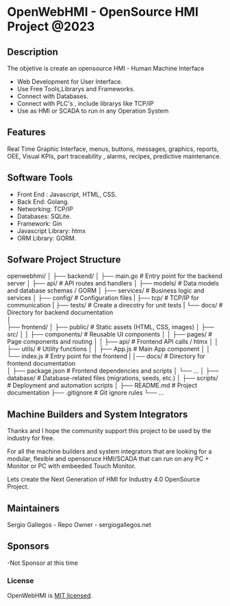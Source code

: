 # OpenWebHMI - OpenSource HMI Project @2023

## Description

The objetive is create an opensource HMI - Human Machine Interface
  - Web Development for User Interface.
  - Use Free Tools,Librarys and Frameworks.
  - Connect with Databases.
  - Connect with PLC's , include librarys like TCP/IP
  - Use as HMI or SCADA to run in any Operation System

## Features

Real Time Graphic Interface, menus, buttons, messages, graphics, reports, OEE, Visual KPIs, part traceability , alarms, recipes, predictive maintenance.

## Software Tools

- Front End : Javascript, HTML, CSS.
- Back End: Golang.
- Networking: TCP/IP
- Databases: SQLite.
- Framework: Gin
- Javascript Library: htmx 
- ORM Library: GORM.

## Sofware Project Structure

openwebhmi/
│
├── backend/
│   ├── main.go            # Entry point for the backend server
│   ├── api/               # API routes and handlers
│   ├── models/            # Data models and database schemas / GORM
│   ├── services/          # Business logic and services
│   ├── config/            # Configuration files
|   ├── tcp/               # TCP/IP for communication 
|   ├── tests/             # Create a direcotry for unit tests
|   └── docs/              # Directory for backend documentation             
│   
├── frontend/
│   ├── public/            # Static assets (HTML, CSS, images)
│   ├── src/
│   │   ├── components/    # Reusable UI components
│   │   ├── pages/         # Page components and routing
│   │   ├── api/           # Frontend API calls / htmx
│   │   ├── utils/         # Utility functions
│   │   ├── App.js         # Main App component
│   │   └── index.js       # Entry point for the frontend
|   │── docs/              # Directory for frontend documentation  
│   ├── package.json       # Frontend dependencies and scripts
│   └── ...
│
├── database/              # Database-related files (migrations, seeds, etc.)
│
├── scripts/               # Deployment and automation scripts
│
├── README.md              # Project documentation
├── .gitignore             # Git ignore rules
└── ...




## Machine Builders and System Integrators

Thanks and I hope the community support this project to be used by the industry for free.

For all the machine builders and system integrators that are looking for a modular, flexible and opensoruce HMI/SCADA that can run
on any PC + Monitor or PC with embeeded Touch Monitor.

Lets create the Next Generation of HMI for Industry 4.0 OpenSource Project.

## Maintainers
Sergio Gallegos - Repo Owner  - sergiogallegos.net

## Sponsors
-Not Sponsor at this time

### License

OpenWebHMI is [MIT licensed](./LICENSE).
